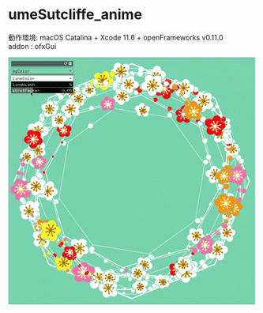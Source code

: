 # umeSutcliffe_anime
動作環境: macOS Catalina + Xcode 11.6 + openFrameworks v0.11.0  
addon : ofxGui

![](https://github.com/yuyurigi/umeSutcliffe_anime/blob/master/umeSutcliffe.gif)
